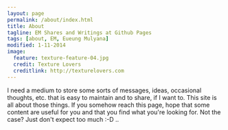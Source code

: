 ```yaml
---
layout: page
permalink: /about/index.html
title: About
tagline: EM Shares and Writings at Github Pages
tags: [about, EM, Eueung Mulyana]
modified: 1-11-2014
image:
  feature: texture-feature-04.jpg
  credit: Texture Lovers
  creditlink: http://texturelovers.com
---
```


I need a medium to store some sorts of messages, ideas, occasional thoughts, etc. that is easy to maintain and to share, if I want to. This site is all about those things. If you somehow reach this page, hope that some content are useful for you and that you find what you're looking for. Not the case? Just don't expect too much :-D ..


